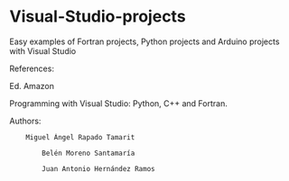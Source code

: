 # Visual-Studio-projects
Easy examples of Fortran projects, Python projects and Arduino projects with Visual Studio 

References: 

Ed. Amazon 

 Programming with Visual Studio:  Python, C++ and Fortran.
 
 Authors: 
 
        Miguel Ángel Rapado Tamarit
        
		    Belén Moreno Santamaría
	       
		    Juan Antonio Hernández Ramos
